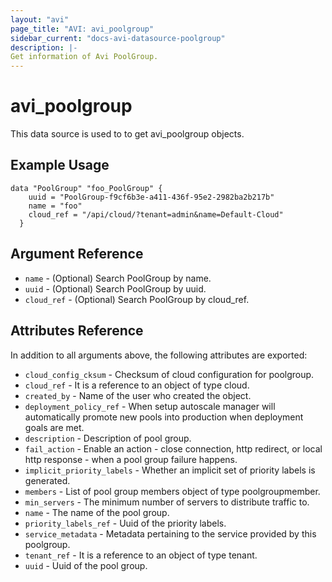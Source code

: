 ```yaml
---
layout: "avi"
page_title: "AVI: avi_poolgroup"
sidebar_current: "docs-avi-datasource-poolgroup"
description: |-
Get information of Avi PoolGroup.
---
```


# avi_poolgroup

This data source is used to to get avi_poolgroup objects.

## Example Usage

```hcl
data "PoolGroup" "foo_PoolGroup" {
    uuid = "PoolGroup-f9cf6b3e-a411-436f-95e2-2982ba2b217b"
    name = "foo"
    cloud_ref = "/api/cloud/?tenant=admin&name=Default-Cloud"
  }
```

## Argument Reference

* `name` - (Optional) Search PoolGroup by name.
* `uuid` - (Optional) Search PoolGroup by uuid.
* `cloud_ref` - (Optional) Search PoolGroup by cloud_ref.
  
## Attributes Reference

In addition to all arguments above, the following attributes are exported:

* `cloud_config_cksum` - Checksum of cloud configuration for poolgroup.
* `cloud_ref` - It is a reference to an object of type cloud.
* `created_by` - Name of the user who created the object.
* `deployment_policy_ref` - When setup autoscale manager will automatically promote new pools into production when deployment goals are met.
* `description` - Description of pool group.
* `fail_action` - Enable an action - close connection, http redirect, or local http response - when a pool group failure happens.
* `implicit_priority_labels` - Whether an implicit set of priority labels is generated.
* `members` - List of pool group members object of type poolgroupmember.
* `min_servers` - The minimum number of servers to distribute traffic to.
* `name` - The name of the pool group.
* `priority_labels_ref` - Uuid of the priority labels.
* `service_metadata` - Metadata pertaining to the service provided by this poolgroup.
* `tenant_ref` - It is a reference to an object of type tenant.
* `uuid` - Uuid of the pool group.

